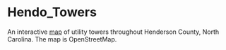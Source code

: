 # Hendo_Towers
An interactive [map](https://peanutbutter-the-jellyfish.github.io/Hendo_Towers/) of utility towers throughout Henderson County, North Carolina.
The map is OpenStreetMap.

